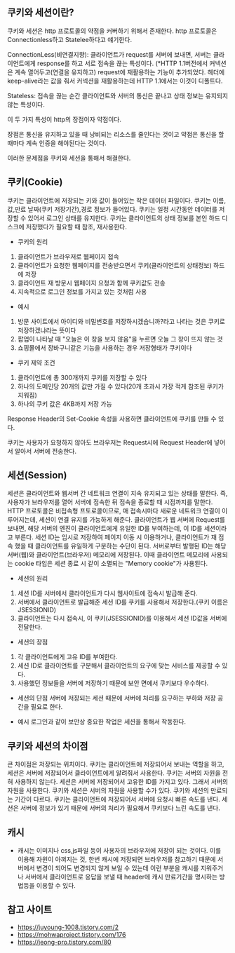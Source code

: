 <h2>쿠키와 세션이란?</h2>

쿠키와 세션은 http 프로토콜의 약점을 커버하기 위해서 존재한다.
http 프로토콜은 Connectionless하고 Statelee하다고 얘기한다.

ConnectionLess(비연결지향): 클라이언트가 request를 서버에 보내면, 서버는 클라이언트에게 response를 하고 서로 접속을 끊는 특성이다. (*HTTP 1.1버전에서 커넥션은 계속 열어두고(연결을 유지하고) request에 재활용하는 기능이 추가되었다. 헤더에 keep-alive라는 값을 줘서 커넥션을 재활용하는데 HTTP 1.1에서는 이것이 디폴트다. 

Stateless: 접속을 끊는 순간 클라이언트와 서버의 통신은 끝나고 상태 정보는 유지되지 않는 특성이다.

이 두 가지 특성이 http의 장점이자 약점이다.

장점은 통신을 유지하고 있을 때 낭비되는 리소스를 줄인다는 것이고 약점은 통신을 할때마다 계속 인증을 해야된다는 것이다.

이러한 문제점을 쿠키와 세션을 통해서 해결한다.

<h2>쿠키(Cookie)</h2>

쿠키는 클라이언트에 저장되는 키와 값이 들어있는 작은 데이터 파일이다.
쿠키는 이름,값,만료 날짜(쿠키 저장기간),경로 정보가 들어있다.
쿠키는 일정 시간동안 데이터를 저장할 수 있어서 로그인 상태를 유지한다.
쿠키는 클라이언트의 상태 정보를 본인 하드 디스크에 저장했다가 필요할 때 참조, 재사용한다.

- 쿠키의 원리
<ol>
  <li>클라이언트가 브라우저로 웹페이지 접속</li>
  <li>클라이언트가 요청한 웹페이지를 전송받으면서 쿠키(클라이언트의 상태정보) 하드에 저장</li>
  <li>클라이언트 재 방문시 웹페이지 요청과 함께 쿠키값도 전송</li>
  <li>지속적으로 로그인 정보를 가지고 있는 것처럼 사용</li>
</ol>

- 예시
<ol>
  <li>방문 사이트에서 아이디와 비밀번호를 저장하시겠습니까?라고 나타는 것은 쿠키로 저장하겠냐라는 뜻이다</li>
  <li>팝업이 나타날 때 "오늘은 이 창을 보지 않음"을 누르면 오늘 그 창이 뜨지 않는 것</li>
  <li>쇼핑몰에서 장바구니같은 기능을 사용하는 경우 저장형태가 쿠키이다</li>
</ol>

- 쿠키 제약 조건
<ol>
  <li>클라이언트에 총 300개까지 쿠키를 저장할 수 있다</li>
  <li>하나의 도메인당 20개의 값만 가질 수 있다(20개 초과시 가장 적게 참조된 쿠키가 지워짐)</li>
  <li>하나의 쿠키 값은 4KB까지 저장 가능</li>
</ol>

Response Header의 Set-Cookie 속성을 사용하면 클라이언트에 쿠키를 만들 수 있다.

쿠키는 사용자가 요청하지 않아도 브라우저는 Request시에 Request Header에 넣어서 알아서 서버에 전송한다.

<h2>세션(Session)</h2>

세션은 클라이언트와 웹서버 간 네트워크 연결이 지속 유지되고 있는 상태를 말한다.
즉, 사용자가 브라우저를 열어 서버에 접속한 뒤 접속을 종료할 때 시점까지를 말한다.
HTTP 프로토콜은 비접속형 프토로콜이므로, 매 접속시마다 새로운 네트워크 연결이 이루어지는데, 세션이 연결 유지를 가능하게 해준다.
클라이언트가 웹 서버에 Request를 보내면, 해당 서버의 엔진이 클라이언트에게 유일한 ID를 부여하는데, 이 ID를 세션이라고 부른다.
세션 ID는 임시로 저장하여 페이지 이동 시 이용하거나, 클라이언트가 재 접속 했을 때 클라이언트를 유일하게 구분하는 수단이 된다.
서버로부터 발행된 ID는 해당 서버(웹)와 클라이언트(브라우저) 메모리에 저장된다. 이때 클라이언트 메모리에 사용되는 cookie 타입은 세션 종료 시 같이 소멸되는 "Memory cookie"가 사용된다.

- 세션의 원리
<ol>
  <li>세션 ID를 서버에서 클라이언트가 다시 웹사이트에 접속시 발급해 준다.</li>
  <li>서버에서 클라이언트로 발급해준 세션 ID를 쿠키를 사용해서 저장한다.(쿠키 이름은 JSESSIONID)</li>
  <li>클라이언트는 다시 접속시, 이 쿠키(JSESSIONID)를 이용해서 세션 ID값을 서버에 전달한다.</li>
</ol>

- 세션의 장점
<ol>
  <li>각 클라이언트에게 고유 ID를 부여한다.</li>
  <li>세션 ID로 클라이언트를 구분해서 클라이언트의 요구에 맞는 서비스를 제공할 수 있다.</li>
  <li>사용했던 정보들을 서버에 저장하기 때문에 보안 면에서 쿠키보다 우수하다.</li>
</ol>

- 세션의 단점
서버에 저장되는 세션 때문에 서버에 처리를 요구하는 부하와 저장 공간을 필요로 한다.

- 예시
로그인과 같이 보안상 중요한 작업은 세션을 통해서 작동한다.

<h2>쿠키와 세션의 차이점</h2>

큰 차이점은 저장되는 위치이다.
쿠키는 클라이언트에 저장되어서 보내는 역할을 하고, 세션은 서버에 저장되어서 클라이언트에게 알려줘서 사용한다.
쿠키는 서버의 자원을 전혀 사용하지 않는다. 세션은 서버에 저장되어서 고유한 ID를 가지고 있다. 그래서 서버의 자원을 사용한다.
쿠키와 세션은 서버의 자원을 사용할 수가 있다. 쿠키와 세션의 만료되는 기간이 다르다.
쿠키는 클라이언트에 저장되어서 서버에 요청시 빠른 속도를 낸다. 세션은 서버에 정보가 있기 때문에 서버의 처리가 필요해서 쿠키보다 느린 속도를 낸다.

<h2>캐시</h2>

- 캐시는 이미지나 css,js파일 등이 사용자의 브라우저에 저장이 되는 것이다. 이를 이용해 자원이 아껴지는 것, 한번 캐시에 저장되면 브라우저를 참고하기 때문에 서버에서 변경이 되어도 변경되지 않게 보일 수 있는데 이런 부분을 캐시를 지워주거나 서버에서 클라이언트로 응답을 보낼 때 header에 캐시 만료기간을 명시하는 방법등을 이용할 수 있다.

<h2>참고 사이트</h2>

- https://juyoung-1008.tistory.com/2
- https://mohwaproject.tistory.com/176
- https://jeong-pro.tistory.com/80

